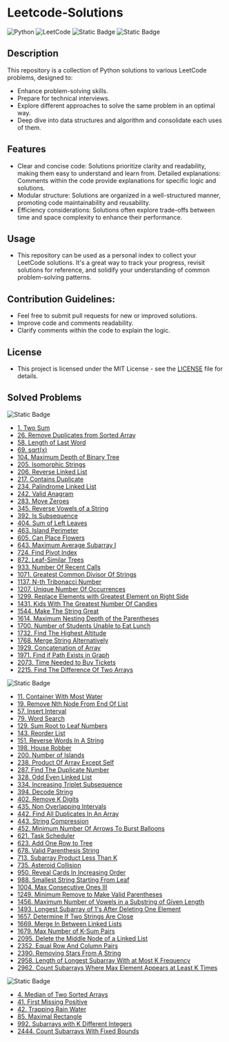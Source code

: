 # Leetcode-Solutions

![Python](https://img.shields.io/badge/python-3670A0?style=for-the-badge&logo=python&logoColor=ffdd54)
![LeetCode](https://img.shields.io/badge/LeetCode-000000?style=for-the-badge&logo=LeetCode&logoColor=#d16c06)
![Static Badge](https://img.shields.io/badge/algorithms%20and%20data%20structures-blue?style=for-the-badge)
![Static Badge](https://img.shields.io/badge/license-MIT-green?style=for-the-badge)

## Description

This repository is a collection of Python solutions to various LeetCode problems, designed to:

- Enhance problem-solving skills.
- Prepare for technical interviews.
- Explore different approaches to solve the same problem in an optimal way.
- Deep dive into data structures and algorithm and consolidate each uses of them.

## Features

- Clear and concise code: Solutions prioritize clarity and readability, making them easy to understand and learn from.
  Detailed explanations: Comments within the code provide explanations for specific logic and solutions.
- Modular structure: Solutions are organized in a well-structured manner, promoting code maintainability and reusability.
- Efficiency considerations: Solutions often explore trade-offs between time and space complexity to enhance their performance.

## Usage

- This repository can be used as a personal index to collect your LeetCode solutions. It's a great way to track your progress, revisit solutions for reference, and solidify your understanding of common problem-solving patterns.

## Contribution Guidelines:

- Feel free to submit pull requests for new or improved solutions.
- Improve code and comments readability.
- Clarify comments within the code to explain the logic.

## License

- This project is licensed under the MIT License - see the [LICENSE](https://github.com/MarcoBasileDev/Leetcode-Solutions/blob/main/README.md) file for details.

## Solved Problems

![Static Badge](https://img.shields.io/badge/LeetCode%20Easy%20-green?style=for-the-badge)

- [1. Two Sum](https://github.com/MarcoBasileDev/LeetCode-Solutions/blob/main/Solutions/easy/1_two_sum.py)
- [26. Remove Duplicates from Sorted Array](https://github.com/MarcoBasileDev/LeetCode-Solutions/blob/main/Solutions/easy/26_remove_duplicates_from_sorted_array.py)
- [58. Length of Last Word](https://github.com/MarcoBasileDev/LeetCode-Solutions/blob/main/Solutions/easy/58_length_of_last_word.py)
- [69. sqrt(x)](https://github.com/MarcoBasileDev/LeetCode-Solutions/blob/main/Solutions/easy/69_sqrt_x.py)
- [104. Maximum Depth of Binary Tree](https://github.com/MarcoBasileDev/LeetCode-Solutions/blob/main/Solutions/easy/104_maximum_depth_of_binary_tree.py)
- [205. Isomorphic Strings](https://github.com/MarcoBasileDev/LeetCode-Solutions/blob/main/Solutions/easy/205_isomorphic_strings.py)
- [206. Reverse Linked List](https://github.com/MarcoBasileDev/LeetCode-Solutions/blob/main/Solutions/easy/206_reverse_linked_list.py)
- [217. Contains Duplicate](https://github.com/MarcoBasileDev/LeetCode-Solutions/blob/main/Solutions/easy/217_contains_duplicate.py)
- [234. Palindrome Linked List](https://github.com/MarcoBasileDev/LeetCode-Solutions/blob/main/Solutions/easy/234_palindrome_linked_list.py)
- [242. Valid Anagram](https://github.com/MarcoBasileDev/LeetCode-Solutions/blob/main/Solutions/easy/242_valid_anagram.py)
- [283. Move Zeroes](https://github.com/MarcoBasileDev/LeetCode-Solutions/blob/main/Solutions/easy/283_move_zeroes.py)
- [345. Reverse Vowels of a String](https://github.com/MarcoBasileDev/LeetCode-Solutions/blob/main/Solutions/easy/345_reverse_vowels_of_a_string.py)
- [392. Is Subsequence](https://github.com/MarcoBasileDev/LeetCode-Solutions/blob/main/Solutions/easy/392_is_subsequence.py)
- [404. Sum of Left Leaves](https://github.com/MarcoBasileDev/LeetCode-Solutions/blob/main/Solutions/easy/404_sum_of_left_leaves.py)
- [463. Island Perimeter](https://github.com/MarcoBasileDev/LeetCode-Solutions/blob/main/Solutions/easy/463_island_perimeter.py)
- [605. Can Place Flowers](https://github.com/MarcoBasileDev/LeetCode-Solutions/blob/main/Solutions/easy/605_can_place_flowers.py)
- [643. Maximum Average Subarray I](https://github.com/MarcoBasileDev/LeetCode-Solutions/blob/main/Solutions/easy/643_maximum_average_subarray_I.py)
- [724. Find Pivot Index](https://github.com/MarcoBasileDev/LeetCode-Solutions/blob/main/Solutions/easy/724_find_pivot_index.py)
- [872. Leaf-Similar Trees](https://github.com/MarcoBasileDev/LeetCode-Solutions/blob/main/Solutions/easy/872_leaf_similar_trees.py)
- [933. Number Of Recent Calls](https://github.com/MarcoBasileDev/LeetCode-Solutions/blob/main/Solutions/easy/933_number_of_recent_calls.py)
- [1071. Greatest Common Divisor Of Strings](https://github.com/MarcoBasileDev/LeetCode-Solutions/blob/main/Solutions/easy/1071_greatest_common_divisor_of_strings.py)
- [1137. N-th Tribonacci Number](https://github.com/MarcoBasileDev/LeetCode-Solutions/blob/main/Solutions/easy/1137_n_th_tribonacci_number.py)
- [1207. Unique Number Of Occurrences](https://github.com/MarcoBasileDev/LeetCode-Solutions/blob/main/Solutions/easy/1207_unique_number_of_occurrences.py)
- [1299. Replace Elements with Greatest Element on Right Side](https://github.com/MarcoBasileDev/LeetCode-Solutions/blob/main/Solutions/easy/1299_replace_elements_with_greatest_element_on_right_side.py)
- [1431. Kids With The Greatest Number Of Candies](https://github.com/MarcoBasileDev/LeetCode-Solutions/blob/main/Solutions/easy/1431_kids_with_the_greatest_number_of_candies.py)
- [1544. Make The String Great](https://github.com/MarcoBasileDev/LeetCode-Solutions/blob/main/Solutions/easy/1544_make_the_string_great.py)
- [1614. Maximum Nesting Depth of the Parentheses](https://github.com/MarcoBasileDev/LeetCode-Solutions/blob/main/Solutions/easy/1614_maximum_nesting_depth_of_the_parentheses.py)
- [1700. Number of Students Unable to Eat Lunch](https://github.com/MarcoBasileDev/LeetCode-Solutions/blob/main/Solutions/easy/1700_number_of_students_unable_to_eat_lunch.py)
- [1732. Find The Highest Altitude](https://github.com/MarcoBasileDev/LeetCode-Solutions/blob/main/Solutions/easy/1732_find_the_highest_altitude.py)
- [1768. Merge String Alternatively](https://github.com/MarcoBasileDev/LeetCode-Solutions/blob/main/Solutions/easy/1768_merge_string_alternatively.py)
- [1929. Concatenation of Array](https://github.com/MarcoBasileDev/LeetCode-Solutions/blob/main/Solutions/easy/1929_concatenation_of_array.py)
- [1971. Find if Path Exists in Graph](https://github.com/MarcoBasileDev/LeetCode-Solutions/blob/main/Solutions/easy/1971_find_if_path_exists_in_graph.py)
- [2073. Time Needed to Buy Tickets](https://github.com/MarcoBasileDev/LeetCode-Solutions/blob/main/Solutions/easy/2073_time_needed_to_buy_tickets.py)
- [2215. Find The Difference Of Two Arrays](https://github.com/MarcoBasileDev/LeetCode-Solutions/blob/main/Solutions/easy/2215_find_the_difference_of_two_arrays.py)

![Static Badge](https://img.shields.io/badge/LeetCode%20Medium%20-yellow?style=for-the-badge)

- [11. Container With Most Water](https://github.com/MarcoBasileDev/LeetCode-Solutions/blob/main/Solutions/medium/11_container_with_most_water.py)
- [19. Remove Nth Node From End Of List](https://github.com/MarcoBasileDev/LeetCode-Solutions/blob/main/Solutions/medium/19_remove_nth_node_from_end_of_list.py)
- [57. Insert Interval](https://github.com/MarcoBasileDev/LeetCode-Solutions/blob/main/Solutions/medium/57_insert_inverval.py)
- [79. Word Search](https://github.com/MarcoBasileDev/LeetCode-Solutions/blob/main/Solutions/medium/79_word_search.py)
- [129. Sum Root to Leaf Numbers](https://github.com/MarcoBasileDev/LeetCode-Solutions/blob/main/Solutions/medium/129_sum_root_to_leaf_numbers.py)
- [143. Reorder List](https://github.com/MarcoBasileDev/LeetCode-Solutions/blob/main/Solutions/medium/143_reorder_list.py)
- [151. Reverse Words In A String](https://github.com/MarcoBasileDev/LeetCode-Solutions/blob/main/Solutions/medium/151_reverse_words_in_a_string.py)
- [198. House Robber](https://github.com/MarcoBasileDev/LeetCode-Solutions/blob/main/Solutions/medium/198_house_robber.py)
- [200. Number of Islands](https://github.com/MarcoBasileDev/LeetCode-Solutions/blob/main/Solutions/easy/200_number_of_islands.py)
- [238. Product Of Array Except Self](https://github.com/MarcoBasileDev/LeetCode-Solutions/blob/main/Solutions/medium/238_product_of_array_except_self.py)
- [287. Find The Duplicate Number](https://github.com/MarcoBasileDev/LeetCode-Solutions/blob/main/Solutions/medium/287_find_the_duplicate_number.py)
- [328. Odd Even Linked List](https://github.com/MarcoBasileDev/LeetCode-Solutions/blob/main/Solutions/medium/328_odd_even_linked_list.py)
- [334. Increasing Triplet Subsequence](https://github.com/MarcoBasileDev/LeetCode-Solutions/blob/main/Solutions/medium/334_increasing_triplet_subsequence.py)
- [394. Decode String](https://github.com/MarcoBasileDev/LeetCode-Solutions/blob/main/Solutions/medium/394_decode_string.py)
- [402. Remove K Digits](https://github.com/MarcoBasileDev/LeetCode-Solutions/blob/main/Solutions/medium/402_remove_k_digits.py)
- [435. Non Overlapping Intervals](https://github.com/MarcoBasileDev/LeetCode-Solutions/blob/main/Solutions/medium/435_non_overlapping_intervals.py)
- [442. Find All Duplicates In An Array](https://github.com/MarcoBasileDev/LeetCode-Solutions/blob/main/Solutions/medium/442_find_all_duplicates_in_an_array.py)
- [443. String Compression](https://github.com/MarcoBasileDev/LeetCode-Solutions/blob/main/Solutions/medium/443_string_compression.py)
- [452. Minimum Number Of Arrows To Burst Balloons](https://github.com/MarcoBasileDev/LeetCode-Solutions/blob/main/Solutions/medium/452_minimum_number_of_arrows_to_burst_balloons.py)
- [621. Task Scheduler](https://github.com/MarcoBasileDev/LeetCode-Solutions/blob/main/Solutions/medium/621_task_scheduler.py)
- [623. Add One Row to Tree](https://github.com/MarcoBasileDev/LeetCode-Solutions/blob/main/Solutions/medium/623_add_one_row_to_tree.py)
- [678. Valid Parenthesis String](https://github.com/MarcoBasileDev/LeetCode-Solutions/blob/main/Solutions/medium/678_valid_parenthesis_string.py)
- [713. Subarray Product Less Than K](https://github.com/MarcoBasileDev/LeetCode-Solutions/blob/main/Solutions/medium/713_subarray_product_less_than_k.py)
- [735. Asteroid Collision](https://github.com/MarcoBasileDev/LeetCode-Solutions/blob/main/Solutions/medium/735_asteroid_collision.py)
- [950. Reveal Cards In Increasing Order](https://github.com/MarcoBasileDev/LeetCode-Solutions/blob/main/Solutions/medium/950_reveal_cards_in_increasing_order.py)
- [988. Smallest String Starting From Leaf](https://github.com/MarcoBasileDev/LeetCode-Solutions/blob/main/Solutions/medium/988_smallest_string_starting_from_leaf.py)
- [1004. Max Consecutive Ones III](https://github.com/MarcoBasileDev/LeetCode-Solutions/blob/main/Solutions/medium/1004_max_consecutive_ones_III.py)
- [1249. Minimum Remove to Make Valid Parentheses](https://github.com/MarcoBasileDev/LeetCode-Solutions/blob/main/Solutions/medium/1249_minimum_remove_to_make_valid_parentheses.py)
- [1456. Maximum Number of Vowels in a Substring of Given Length](https://github.com/MarcoBasileDev/LeetCode-Solutions/blob/main/Solutions/medium/1456_maximum_number_of_vowels_in_a_substring_of_given_length.py)
- [1493. Longest Subarray of 1's After Deleting One Element](https://github.com/MarcoBasileDev/LeetCode-Solutions/blob/main/Solutions/medium/1493_longest_subarray_of_1s_after_deleting_one_element.py)
- [1657. Determine If Two Strings Are Close](https://github.com/MarcoBasileDev/LeetCode-Solutions/blob/main/Solutions/medium/1657_determine_if_two_strings_are_close.py)
- [1669. Merge In Between Linked Lists](https://github.com/MarcoBasileDev/LeetCode-Solutions/blob/main/Solutions/medium/1669_merge_in_between_linked_lists.py)
- [1679. Max Number of K-Sum Pairs](https://github.com/MarcoBasileDev/LeetCode-Solutions/blob/main/Solutions/medium/1679_max_number_of_k_sum_pairs.py)
- [2095. Delete the Middle Node of a Linked List](https://github.com/MarcoBasileDev/LeetCode-Solutions/blob/main/Solutions/medium/2095_delete_the_middle_node_of_a_linked_list.py)
- [2352. Equal Row And Column Pairs](https://github.com/MarcoBasileDev/LeetCode-Solutions/blob/main/Solutions/medium/2352_equal_row_and_column_pairs.py)
- [2390. Removing Stars From A String](https://github.com/MarcoBasileDev/LeetCode-Solutions/blob/main/Solutions/medium/2390_removing_stars_from_a_string.py)
- [2958. Length of Longest Subarray With at Most K Frequency](https://github.com/MarcoBasileDev/LeetCode-Solutions/blob/main/Solutions/medium/2958_length_of_longest_subarray_with_at_most_k_frequency.py)
- [2962. Count Subarrays Where Max Element Appears at Least K Times](https://github.com/MarcoBasileDev/LeetCode-Solutions/blob/main/Solutions/medium/2962_count_subarrays_where_max_element_appears_at_least_k_times.py)

![Static Badge](https://img.shields.io/badge/LeetCode%20Hard%20-red?style=for-the-badge)

- [4. Median of Two Sorted Arrays](https://github.com/MarcoBasileDev/LeetCode-Solutions/blob/main/Solutions/hard/4_median_of_two_sorted_arrays.py)
- [41. First Missing Positive](https://github.com/MarcoBasileDev/LeetCode-Solutions/blob/main/Solutions/hard/41_first_missing_positive.py)
- [42. Trapping Rain Water](https://github.com/MarcoBasileDev/LeetCode-Solutions/blob/main/Solutions/hard/42_trapping_rain_water.py)
- [85. Maximal Rectangle](https://github.com/MarcoBasileDev/LeetCode-Solutions/blob/main/Solutions/hard/85_maximal_rectangle.py)
- [992. Subarrays with K Different Integers](https://github.com/MarcoBasileDev/LeetCode-Solutions/blob/main/Solutions/hard/992_subarrays_with_k_different_integers.py)
- [2444. Count Subarrays With Fixed Bounds](https://github.com/MarcoBasileDev/LeetCode-Solutions/blob/main/Solutions/hard/2444_count_subarrays_with_fixed_bounds.py)
